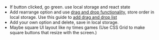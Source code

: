 - If button clicked, go green. use local storage and react state
- Add rearrange option and use [drag and drop functionality](https://dndkit.com/), store order in local storage. Use this guide to [add drag and drop list](https://www.youtube.com/watch?v=DVqVQwg_6_4)
- Add your own option and delete, save in local storage.
- Maybe square UI layout like ny times games (Use CSS Grid to make square buttons that resize with the screen.)
